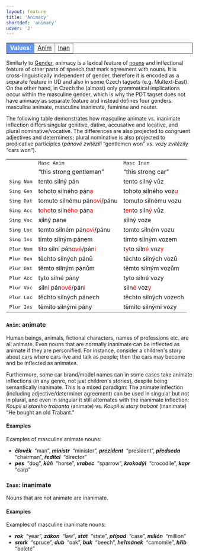 ```yaml
---
layout: feature
title: 'Animacy'
shortdef: 'animacy'
udver: '2'
---
```


<table class="typeindex" border="1">
<tr>
  <td style="background-color:cornflowerblue;color:white"><strong>Values:</strong> </td>
  <td><a href="#Anim">Anim</a></td>
  <td><a href="#Inan">Inan</a></td>
</tr>
</table>

Similarly to [Gender](), animacy is a lexical feature of [nouns](cs-pos/NOUN)
and inflectional feature of other parts of speech that mark agreement with
nouns. It is cross-linguistically independent of gender, therefore it is
encoded as a separate feature in UD and also in some Czech tagsets
(e.g. Multext-East). On the other hand, in Czech the (almost) only grammatical
implications occur within the masculine gender, which is why the PDT tagset
does not have animacy as separate feature and instead defines four genders:
masculine animate, masculine inanimate, feminine and neuter.

The following table demonstrates how masculine animate vs. inanimate inflection
differs singular genitive, dative, accusative and locative, and plural
nominative/vocative. The differences are also projected to congruent adjectives
and determiners; plural nominative is also projected to predicative participles
(_pánové zvítězili_ “gentlemen won” vs. _vozy zvítězily_ “cars won”).

<table>
<tr><td></td><td><tt>Masc Anim</tt></td><td><tt>Masc Inan</tt></td></tr>
<tr><td></td><td>“this strong gentleman”</td><td>“this strong car”</td></tr>
<tr><td><tt>Sing Nom</tt></td><td>tento silný pán</td><td>tento silný vůz</td></tr>
<tr><td><tt>Sing Gen</tt></td><td>tohoto silného pán<span style="color:red">a</span></td><td>tohoto silného voz<span style="color:red">u</span></td></tr>
<tr><td><tt>Sing Dat</tt></td><td>tomuto silnému pán<span style="color:red">ovi</span>/pánu</td><td>tomuto silnému vozu</td></tr>
<tr><td><tt>Sing Acc</tt></td><td>t<span style="color:red">oho</span>to siln<span style="color:red">ého</span> pán<span style="color:red">a</span></td><td>t<span style="color:red">en</span>to siln<span style="color:red">ý</span> vůz</td></tr>
<tr><td><tt>Sing Voc</tt></td><td>silný pane</td><td>silný voze</td></tr>
<tr><td><tt>Sing Loc</tt></td><td>tomto silném pán<span style="color:red">ovi</span>/pánu</td><td>tomto silném vozu</td></tr>
<tr><td><tt>Sing Ins</tt></td><td>tímto silným pánem</td><td>tímto silným vozem</td></tr>
<tr><td><tt>Plur Nom</tt></td><td>t<span style="color:red">i</span>to siln<span style="color:red">í</span> pán<span style="color:red">ové</span>/pán<span style="color:red">i</span></td><td>t<span style="color:red">y</span>to siln<span style="color:red">é</span> voz<span style="color:red">y</span></td></tr>
<tr><td><tt>Plur Gen</tt></td><td>těchto silných pánů</td><td>těchto silných vozů</td></tr>
<tr><td><tt>Plur Dat</tt></td><td>těmto silným pánům</td><td>těmto silným vozům</td></tr>
<tr><td><tt>Plur Acc</tt></td><td>tyto silné pány</td><td>tyto silné vozy</td></tr>
<tr><td><tt>Plur Voc</tt></td><td>siln<span style="color:red">í</span> pán<span style="color:red">ové</span>/pán<span style="color:red">i</span></td><td>siln<span style="color:red">é</span> voz<span style="color:red">y</span></td></tr>
<tr><td><tt>Plur Loc</tt></td><td>těchto silných pánech</td><td>těchto silných vozech</td></tr>
<tr><td><tt>Plur Ins</tt></td><td>těmito silnými pány</td><td>těmito silnými vozy</td></tr>
</table>

### <a name="Anim">`Anim`</a>: animate

Human beings, animals, fictional characters, names of professions
etc. are all animate. Even nouns that are normally inanimate can be
inflected as animate if they are personified. For instance, consider a
children's story about cars where cars live and talk as people; then
the cars may become and be inflected as animates.

Furthermore, some car brand/model names can in some cases take
animate inflections (in any genre, not just children's stories),
despite being semantically inanimate. This is a mixed paradigm:
The animate inflection (including adjective/determiner agreement)
can be used in singular but not in plural, and even in singular
it still alternates with the inanimate inflection:
_Koupil si starého trabanta_ (animate) vs.
_Koupil si starý trabant_ (inanimate) “He bought an old Trabant.”

#### Examples

Examples of masculine animate nouns:

* _<b>člověk</b>&nbsp;_ “man”, _<b>ministr</b>&nbsp;_ “minister”, _<b>prezident</b>&nbsp;_ “president”, _<b>předseda</b>&nbsp;_ “chairman”, _<b>ředitel</b>&nbsp;_ “director”
* _<b>pes</b>&nbsp;_ “dog”, _<b>kůň</b>&nbsp;_ “horse”, _<b>vrabec</b>&nbsp;_ “sparrow”, _<b>krokodýl</b>&nbsp;_ “crocodile”, _<b>kapr</b>&nbsp;_ “carp”

### <a name="Inan">`Inan`</a>: inanimate

Nouns that are not animate are inanimate.

#### Examples

Examples of masculine inanimate nouns:

* _<b>rok</b>&nbsp;_ “year”, _<b>zákon</b>&nbsp;_ “law”, _<b>stát</b>&nbsp;_ “state”, _<b>případ</b>&nbsp;_ “case”, _<b>milión</b>&nbsp;_ “million”
* _<b>smrk</b>&nbsp;_ “spruce”, _<b>dub</b>&nbsp;_ “oak”, _<b>buk</b>&nbsp;_ “beech”, _<b>heřmánek</b>&nbsp;_ “camomile”, _<b>hřib</b>&nbsp;_ “bolete”

<!-- Interlanguage links updated Po 6. listopadu 2023, 21:41:35 CET -->
